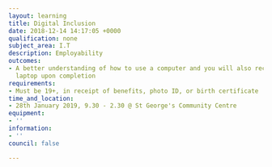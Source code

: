 ```yaml
---
layout: learning
title: Digital Inclusion
date: 2018-12-14 14:17:05 +0000
qualification: none
subject_area: I.T
description: Employability
outcomes:
- A better understanding of how to use a computer and you will also receive a FREE
  laptop upon completion
requirements:
- Must be 19+, in receipt of benefits, photo ID, or birth certificate
time_and_location:
- 28th January 2019, 9.30 - 2.30 @ St George's Community Centre
equipment:
- ''
information:
- ''
council: false

---
```

